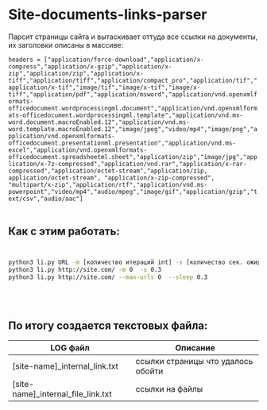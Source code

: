 # Site-documents-links-parser

Парсит страницы сайта и вытаскивает оттуда все ссылки на документы, их заголовки описаны в массиве:<br>

```headers = ["application/force-download","application/x-compress","application/x-gzip","application/x-zip","application/zip","application/x-tiff","application/tiff","application/compact_pro","application/tif","application/x-tif","image/tif","image/x-tif","image/x-tiff","application/pdf","application/msword","application/vnd.openxmlformats-officedocument.wordprocessingml.document","application/vnd.openxmlformats-officedocument.wordprocessingml.template","application/vnd.ms-word.document.macroEnabled.12","application/vnd.ms-word.template.macroEnabled.12","image/jpeg","video/mp4","image/png","application/vnd.openxmlformats-officedocument.presentationml.presentation","application/vnd.ms-excel","application/vnd.openxmlformats-officedocument.spreadsheetml.sheet","application/zip","image/jpg","application/x-7z-compressed","application/vnd.rar","application/x-rar-compressed","application/octet-stream","application/zip, application/octet-stream", "application/x-zip-compressed", "multipart/x-zip","application/rtf","application/vnd.ms-powerpoint","video/mp4","audio/mpeg","image/gif","application/gzip","text/csv","audio/aac"]```<br><br>

## Как с этим работать:<br><br>
```sh
python3 li.py URL -m [количество итераций int] -s [количество сек. ожидания float]
python3 li.py http://site.com/ -m 0  -s 0.3
python3 li.py http://site.com/ --max-urls 0  --sleep 0.3
```
<br><br>
## По итогу создается текстовых файла:<br>
| LOG файл | Описание |
| ------ | ------ |
| [site-name]_internal_link.txt | ссылки страницы что удалось обойти |
| [site-name]_internal_file_link.txt | ссылки на файлы |

